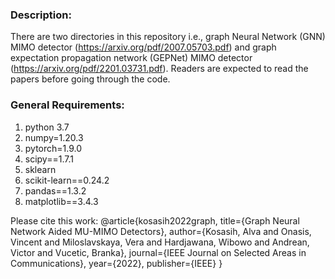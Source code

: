 ### Description:

There are two directories in this repository i.e., graph Neural Network (GNN) MIMO detector (https://arxiv.org/pdf/2007.05703.pdf) and graph expectation propagation network (GEPNet) MIMO detector (https://arxiv.org/pdf/2201.03731.pdf). Readers are expected to read the papers before going through the code.

### General Requirements:

1. python 3.7
2. numpy=1.20.3
3. pytorch=1.9.0
4. scipy==1.7.1
5. sklearn
6. scikit-learn==0.24.2
7. pandas==1.3.2
8. matplotlib==3.4.3

Please cite this work: @article{kosasih2022graph,
  title={Graph Neural Network Aided MU-MIMO Detectors},
  author={Kosasih, Alva and Onasis, Vincent and Miloslavskaya, Vera and Hardjawana, Wibowo and Andrean, Victor and Vucetic, Branka},
  journal={IEEE Journal on Selected Areas in Communications},
  year={2022},
  publisher={IEEE}
}

